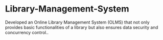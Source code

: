 # Library-Management-System
Developed an Online Library Management System (OLMS) that not only provides basic functionalities of a library but also ensures data security and concurrency control..
